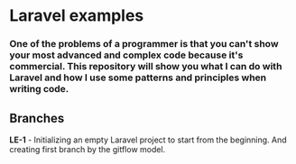 # Laravel examples #
### One of the problems of a programmer is that you can't show your most advanced and complex code because it's commercial. This repository will show you what I can do with Laravel and how I use some patterns and principles when writing code. ###

## Branches ##

**LE-1**  - Initializing an empty Laravel project to start from the beginning. And creating first branch by the gitflow model.